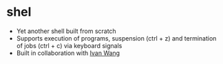 # shel
- Yet another shell built from scratch
- Supports execution of programs, suspension (ctrl + z) and termination of jobs (ctrl + c) via keyboard signals
- Built in collaboration with [Ivan Wang](https://github.com/ivanwang123)

